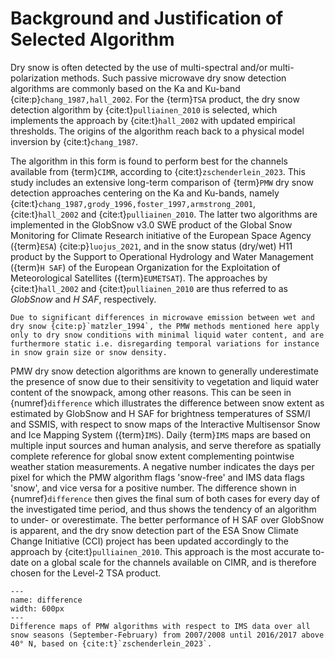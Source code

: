 # Background and Justification of Selected Algorithm

Dry snow is often detected by the use of multi-spectral and/or multi-polarization methods.
Such passive microwave dry snow detection algorithms are commonly based on the Ka and Ku-band {cite:p}`chang_1987,hall_2002`.
For the {term}`TSA` product, the dry snow detection algorithm by {cite:t}`pulliainen_2010` is selected, which implements the approach by {cite:t}`hall_2002` with updated empirical thresholds.
The origins of the algorithm reach back to a physical model inversion by {cite:t}`chang_1987`.

The algorithm in this form is found to perform best for the channels available from {term}`CIMR`, according to {cite:t}`zschenderlein_2023`.
This study includes an extensive long-term comparison of {term}`PMW` dry snow detection approaches centering on the Ka and Ku-bands, namely {cite:t}`chang_1987,grody_1996,foster_1997,armstrong_2001`, {cite:t}`hall_2002` and {cite:t}`pulliainen_2010`.
The latter two algorithms are implemented in the GlobSnow v3.0 SWE product of the Global Snow Monitoring for Climate Research initiative of the European Space Agency ({term}`ESA`) {cite:p}`luojus_2021`, and in the snow status (dry/wet) H11 product by the Support to Operational Hydrology and Water Management ({term}`H SAF`) of the European Organization for the Exploitation of Meteorological Satellites ({term}`EUMETSAT`).
The approaches by {cite:t}`hall_2002` and {cite:t}`pulliainen_2010` are thus referred to as *GlobSnow* and *H SAF*, respectively.

```{note}
Due to significant differences in microwave emission between wet and dry snow {cite:p}`matzler_1994`, the PMW methods mentioned here apply only to dry snow conditions with minimal liquid water content, and are furthermore static i.e. disregarding temporal variations for instance in snow grain size or snow density.
```

PMW dry snow detection algorithms are known to generally underestimate the presence of snow due to their sensitivity to vegetation and liquid water content of the snowpack, among other reasons.
This can be seen in {numref}`difference` which illustrates the difference between snow extent as estimated by GlobSnow and H SAF for brightness temperatures of SSM/I and SSMIS, with respect to snow maps of the Interactive Multisensor Snow and Ice Mapping System ({term}`IMS`).
Daily {term}`IMS` maps are based on multiple input sources and human analysis, and serve therefore as spatially complete reference for global snow extent complementing pointwise weather station measurements.
A negative number indicates the days per pixel for which the PMW algorithm flags 'snow-free' and IMS data flags 'snow', and vice versa for a positive number.
The difference shown in {numref}`difference` then gives the final sum of both cases for every day of the investigated time period, and thus shows the tendency of an algorithm to under- or overestimate.
The better performance of H SAF over GlobSnow is apparent, and the dry snow detection part of the ESA Snow Climate Change Initiative (CCI) project has been updated accordingly to the approach by {cite:t}`pulliainen_2010`.
This approach is the most accurate to-date on a global scale for the channels available on CIMR, and is therefore chosen for the Level-2 TSA product.

```{figure} ./figures/difference.png
--- 
name: difference
width: 600px
---
Difference maps of PMW algorithms with respect to IMS data over all snow seasons (September-February) from 2007/2008 until 2016/2017 above 40° N, based on {cite:t}`zschenderlein_2023`.
```
